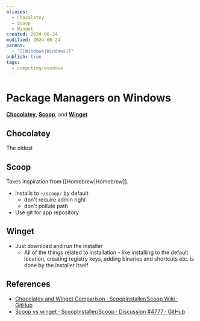 ```yaml
---
aliases:
  - Chocolatey
  - Scoop
  - Winget
created: 2024-06-24
modified: 2024-06-24
parent:
  - "[[Windows|Windows]]"
publish: true
tags:
  - computing/windows
---
```


# Package Managers on Windows
**[Chocolatey](https://chocolatey.org)**, **[Scoop](https://github.com/ScoopInstaller/Scoop/)**, and **[Winget](https://github.com/microsoft/winget-pkgs)**

## Chocolatey
The oldest

## Scoop
Takes inspiration from [[Homebrew|Homebrew]].
- Installs to `~/scoop/` by default
  - don't require admin right
  - don't pollute path
- Use git for app repository

## Winget
- Just download and run the installer
  - All of the things related to installation - like installing to the default location, creating registry keys, adding binaries and shortcuts etc. is done by the installer itself


## References
- [Chocolatey and Winget Comparison · ScoopInstaller/Scoop Wiki · GitHub](https://github.com/ScoopInstaller/Scoop/wiki/Chocolatey-and-Winget-Comparison)
- [Scoop vs winget · ScoopInstaller/Scoop · Discussion #4777 · GitHub](https://github.com/ScoopInstaller/Scoop/discussions/4777)
